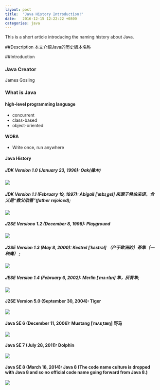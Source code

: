 ```yaml
---
layout: post
title:  "Java History Introduction!"
date:   2016-12-15 12:22:22 +0800
categories: java
---
```


This is a short article introducing the naming history about Java.

##Description
本文介绍Java的历史版本名称

##Introduction
### Java Creator
James Gosling
### What is Java
#### high-level programming language
- concurrent
- class-based
- object-oriented
#### WORA
- Write once, run anywhere

#### Java History
##### JDK Version 1.0  (January 23, 1996):  Oak(橡木)
![](http://i.imgur.com/ndBOLcf.jpg)

##### JDK Version 1.1  (February 19, 1997):  Abigail [ˈæbɪˌɡel] 来源于希伯来语，含义是“教父欣喜”(father rejoiced);
![](http://i.imgur.com/7Q5SzZY.png)

##### J2SE Versiono 1.2 (December 8, 1998): Playground
![](http://i.imgur.com/ynefXQD.jpg)

##### J2SE Version 1.3 (May 8, 2000):  Kestrel [ˈkɛstrəl] （产于欧洲的）茶隼（一种鹰） ;
![](http://i.imgur.com/0Dkqdsf.jpg)

##### JESE Version 1.4 (February 6, 2002): Merlin [ˈmɜ:rlɪn] 隼，灰背隼;
![](http://i.imgur.com/PkqVXJW.jpg)

#### J2SE Version 5.0  (September 30, 2004):  Tiger
![](http://i.imgur.com/Ra1McNQ.jpg)

#### Java SE 6 (December 11, 2006): Mustang [ˈmʌsˌtæŋ] 野马
![](http://i.imgur.com/SgFRwRa.jpg)

#### Java SE 7  (July 28, 2011): Dolphin 
![](http://i.imgur.com/ip5pQwC.jpg)

#### Java SE 8 (March 18, 2014): Java 8  (The code name culture is dropped with Java 8 and so no official code name going forward from Java 8.)
![](http://i.imgur.com/HcLPS8L.png)
